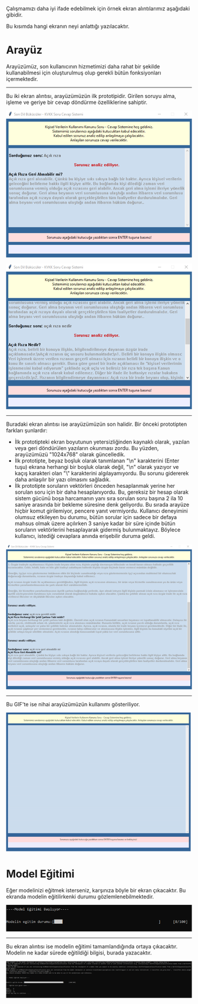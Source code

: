 Çalışmamızı daha iyi ifade edebilmek için örnek ekran alıntılarımız aşağıdaki gibidir.

Bu kısımda hangi ekranın neyi anlattığı yazılacaktır.

# Arayüz

Arayüzümüz, son kullanıcının hizmetimizi daha rahat bir şekilde kullanabilmesi için oluşturulmuş olup gerekli bütün fonksiyonları içermektedir.

------------------------------------

Bu iki ekran alıntısı, arayüzümüzün ilk prototipidir. Girilen soruyu alma, işleme ve geriye bir cevap döndürme özelliklerine sahiptir.

![](SoruCevapSistemininCalışmaOrneği01.png)


![](SoruCevapSistemininCalışmaOrneği02.png)

---------------------

Buradaki ekran alıntısı ise arayüzümüzün son halidir. Bir önceki prototipten farkları şunlardır:

- İlk prototipteki ekran boyutunun yetersizliğinden kaynaklı olarak, yazılan veya geri döndürülen yazıların okunması zordu. Bu yüzden, arayüzümüzü "1024x768" olarak güncelledik.
- İlk prototipte, beyaz boşluk olarak tanımlanan "\n" karakterini (Enter tuşu) ekrana herhangi bir boşluk olarak değil, "\n" olarak yazıyor ve kaçış karakteri olan "\\" karakterini algılayamıyordu. Bu sorunu gidererek daha anlaşılır bir yazı olmasını sağladık.
- İlk prototipte soruların vektörleri önceden hesaplanmak yerine her sorulan soru için bir daha hesaplanıyordu. Bu, gereksiz bir hesap olarak sistem gücünü boşa harcamanın yanı sıra sorulan soru başına 2 ila 10 saniye arasında bir bekleme süresine denk geliyordu. Bu sırada arayüze hiçbir komut girilemiyor, pencere yanıt vermiyordu. Kullanıcı deneyimini olumsuz etkileyen bu durumu, bütün sorular için sadece bir defaya mahsus olmak üzere açılırken 3 saniye kadar bir süre içinde bütün soruların vektörlerini hesaplayarak gidermiş bulunmaktayız. Böylece kullanıcı, istediği cevaplara anında erişebilir duruma geldi.

![](SoruCevapSistemininCalışmaOrneği03.png)


-------

Bu GIF'te ise nihai arayüzümüzün kullanımı gösteriliyor.

![](KVKK_Soru_Cevap_Sistemi_On_izlemesi01.gif)





# Model Eğitimi

Eğer modelinizi eğitmek isterseniz, karşınıza böyle bir ekran çıkacaktır. Bu ekranda modelin eğitilirkenki durumu gözlemlenebilmektedir. 

![](ModelEgitimiOrnek01.png)

-----------------

Bu ekran alıntısı ise modelin eğitimi tamamlandığında ortaya çıkacaktır. Modelin ne kadar sürede eğitildiği bilgisi, burada yazacaktır.

![](ModelEgitimiOrnek02.png)
